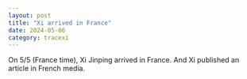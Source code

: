```yaml
---
layout: post
title: "Xi arrived in France"
date: 2024-05-06
category: tracexi
---
```


On 5/5 (France time), Xi Jinping arrived in France. And Xi published an article in French media. 

